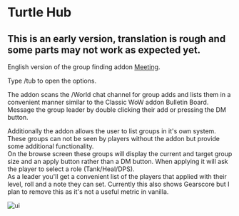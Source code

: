 # Turtle Hub

## This is an early version, translation is rough and some parts may not work as expected yet.

English version of the group finding addon [Meeting](https://github.com/yizhi996/Meeting).

Type /tub to open the options.

The addon scans the /World chat channel for group adds and lists them in a convenient manner similar to the Classic WoW addon Bulletin Board. Message the group leader by double clicking their add or pressing the DM button.

Additionally the addon allows the user to list groups in it's own system. These groups can not be seen by players without the addon but provide some additional functionality.   
On the browse screen these groups will display the current and target group size and an apply button rather than a DM button. When applying it will ask the player to select a role (Tank/Heal/DPS).    
As a leader you'll get a convenient list of the players that applied with their level, roll and a note they can set. Currently this also shows Gearscore but I plan to remove this as it's not a useful metric in vanilla.


![ui](https://github.com/yizhi996/Meeting/assets/10255725/d86073b7-6b49-4c30-9c21-07268f2fe897)
